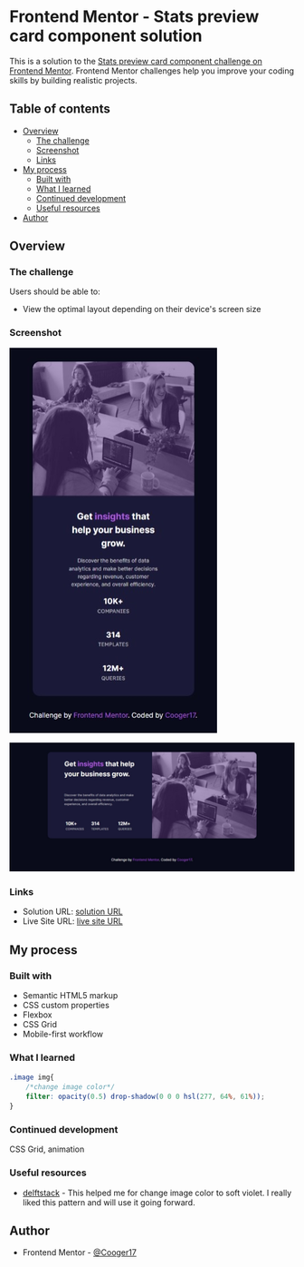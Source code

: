 # Frontend Mentor - Stats preview card component solution

This is a solution to the [Stats preview card component challenge on Frontend Mentor](https://www.frontendmentor.io/challenges/stats-preview-card-component-8JqbgoU62). Frontend Mentor challenges help you improve your coding skills by building realistic projects. 

## Table of contents

- [Overview](#overview)
  - [The challenge](#the-challenge)
  - [Screenshot](#screenshot)
  - [Links](#links)
- [My process](#my-process)
  - [Built with](#built-with)
  - [What I learned](#what-i-learned)
  - [Continued development](#continued-development)
  - [Useful resources](#useful-resources)
- [Author](#author)


## Overview

### The challenge

Users should be able to:

- View the optimal layout depending on their device's screen size

### Screenshot

![](screenshots/mobile-view.jpeg)

![](screenshots/desktop-view.jpeg)

### Links

- Solution URL: [solution URL](https://your-solution-url.com)
- Live Site URL: [live site URL](https://your-live-site-url.com)

## My process

### Built with

- Semantic HTML5 markup
- CSS custom properties
- Flexbox
- CSS Grid
- Mobile-first workflow

### What I learned

```css
.image img{
    /*change image color*/
    filter: opacity(0.5) drop-shadow(0 0 0 hsl(277, 64%, 61%));
}
```

### Continued development

CSS Grid, animation

### Useful resources

- [delftstack](https://delftstack.com/fr/howto/css-change-image-color/) - This helped me for change image color to soft violet. I really liked this pattern and will use it going forward.


## Author

- Frontend Mentor - [@Cooger17](https://www.frontendmentor.io/profile/cooger17)


